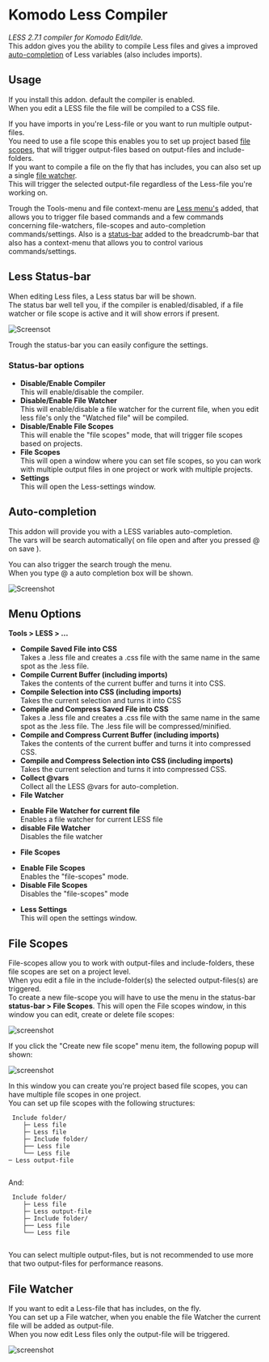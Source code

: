 # Komodo Less Compiler
*LESS 2.7.1 compiler for Komodo Edit/Ide.*  
This addon gives you the ability to compile Less files and gives a improved [auto-completion](https://github.com/babobski/Komodo-LESS-Compiler#auto-completion) of Less variables (also includes imports).

## Usage
If you install this addon. default the compiler is enabled.  
When you edit a LESS file the file will be compiled to a CSS file.

If you have imports in you're Less-file or you want to run multiple output-files.  
You need to use a file scope this enables you to set up project based [file scopes](https://github.com/babobski/Komodo-LESS-Compiler#file-scopes), that will trigger output-files based on output-files and include-folders.  
If you want to compile a file on the fly that has includes, you can also set up a single [file watcher](https://github.com/babobski/Komodo-LESS-Compiler#file-watcher).  
This will trigger the selected output-file regardless of the Less-file you're working on.

Trough the Tools-menu and file context-menu are [Less menu's](https://github.com/babobski/Komodo-LESS-Compiler#menu-options) added, that allows you to trigger file based commands and a few commands concerning file-watchers, file-scopes and auto-completion commands/settings.
Also is a [status-bar](https://github.com/babobski/Komodo-LESS-Compiler#status-bar-options) added to the breadcrumb-bar that also has a context-menu that allows you to control various commands/settings.

## Less Status-bar
When editing Less files, a Less status bar will be shown.  
The status bar well tell you, if the compiler is enabled/disabled, if a file watcher or file scope is active and it will show errors if present.

![Screensot](screenshot01.png)

Trough the status-bar you can easily configure the settings.

### Status-bar options
 * **Disable/Enable Compiler**  
 This will enable/disable the compiler.
 * **Disable/Enable File Watcher**  
 This will enable/disable a file watcher for the current file, when you edit less file's only the "Watched file" will be compiled.
 * **Disable/Enable File Scopes**  
 This will enable the "file scopes" mode, that will trigger file scopes based on projects.
 * **File Scopes**  
 This will open a window where you can set file scopes, so you can work with multiple output files in one project or work with multiple projects.
 * **Settings**  
 This will open the Less-settings window.

## Auto-completion
This addon will provide you with a LESS variables auto-completion.  
The vars will be search automatically( on file open and after you pressed @ on save ).

You can also trigger the search trough the menu.  
When you type @ a auto completion box will be shown.

![Screenshot](Screenshot02.png)

## Menu Options
**Tools > LESS > ...**
 * **Compile Saved File into CSS**  
 Takes a .less file and creates a .css file with the same name in the same spot as the .less file.
 * **Compile Current Buffer (including imports)**  
 Takes the contents of the current buffer and turns it into CSS.
 * **Compile Selection into CSS (including imports)**  
 Takes the current selection and turns it into CSS
 * **Compile and Compress Saved File into CSS**  
 Takes a .less file and creates a .css file with the same name in the same spot as the .less file. The .less file will be compressed/minified.
 * **Compile and Compress Current Buffer (including imports)**  
 Takes the contents of the current buffer and turns it into compressed CSS.
 * **Compile and Compress Selection into CSS (including imports)**  
 Takes the current selection and turns it into compressed CSS.
 * **Collect @vars**  
 Collect all the LESS @vars for auto-completion.
 * **File Watcher**
  - **Enable File Watcher for current file**   
  Enables a file watcher for current LESS file
  - **disable File Watcher**  
  Disables the file watcher
 * **File Scopes**  
  - **Enable File Scopes**  
  Enables the "file-scopes" mode.
  - **Disable File Scopes**  
  Disables the "file-scopes" mode
 * **Less Settings**  
 This will open the settings window.
 
## File Scopes
File-scopes allow you to work with output-files and include-folders, these file scopes are set on a project level.  
When you edit a file in the include-folder(s) the selected output-files(s) are triggered.  
To create a new file-scope you will have to use the menu in the status-bar **status-bar > File Scopes**.
This will open the File scopes window, in this window you can edit, create or delete file scopes:
 
![screenshot](screenshot03.png)
 
If you click the "Create new file scope" menu item, the following popup will shown:
 
![screenshot](screenshot04.png)
 
In this window you can create you're project based file scopes, you can have multiple file scopes in one project.  
You can set up file scopes with the following structures:
 
```
 Include folder/
    ├─ Less file
    ├─ Less file
    ├─ Include folder/
    ├── Less file
    └── Less file   
─ Less output-file
 
```
 
 And:
 
```
 Include folder/
    ├─ Less file
    ├─ Less output-file
    ├─ Include folder/
    ├── Less file
    └── Less file
	
```
 
You can select multiple output-files, but is not recommended to use more that two output-files for performance reasons.
 
## File Watcher
If you want to edit a Less-file that has includes, on the fly.  
You can set up a File watcher, when you enable the file Watcher the current file will be added as output-file.  
When you now edit Less files only the output-file will be triggered.

![screenshot](screenshot05.png)


